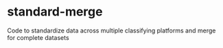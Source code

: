 # standard-merge
Code to standardize data across multiple classifying platforms and merge for complete datasets
